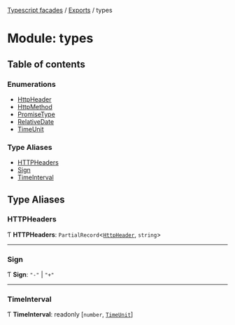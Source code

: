 [Typescript facades](../index.md) / [Exports](../modules.md) / types

# Module: types

## Table of contents

### Enumerations

- [HttpHeader](../enums/types.HttpHeader.md)
- [HttpMethod](../enums/types.HttpMethod.md)
- [PromiseType](../enums/types.PromiseType.md)
- [RelativeDate](../enums/types.RelativeDate.md)
- [TimeUnit](../enums/types.TimeUnit.md)

### Type Aliases

- [HTTPHeaders](types.md#httpheaders)
- [Sign](types.md#sign)
- [TimeInterval](types.md#timeinterval)

## Type Aliases

### HTTPHeaders

Ƭ **HTTPHeaders**: `PartialRecord`<[`HttpHeader`](../enums/types.HttpHeader.md), `string`\>

___

### Sign

Ƭ **Sign**: ``"-"`` \| ``"+"``

___

### TimeInterval

Ƭ **TimeInterval**: readonly [`number`, [`TimeUnit`](../enums/types.TimeUnit.md)]
